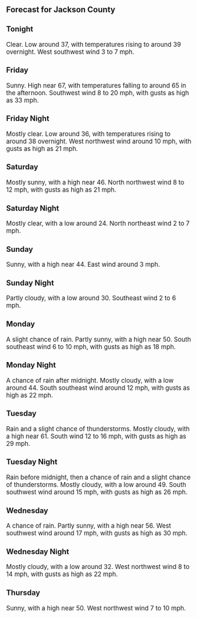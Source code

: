 <div>
   <h2>Forecast for Jackson County</h2>
   <p>
      <div style="font-size:120%">
         <h3>Tonight</h3>Clear. Low around 37, with temperatures rising to around 39 overnight. West southwest wind 3 to 7 mph.<br></div>
   </p>
   <p>
      <div style="font-size:120%">
         <h3>Friday</h3>Sunny. High near 67, with temperatures falling to around 65 in the afternoon. Southwest wind 8 to 20 mph, with gusts as high
         as 33 mph.<br></div>
   </p>
   <p>
      <div style="font-size:120%">
         <h3>Friday Night</h3>Mostly clear. Low around 36, with temperatures rising to around 38 overnight. West northwest wind around 10 mph, with gusts
         as high as 21 mph.<br></div>
   </p>
   <p>
      <div style="font-size:120%">
         <h3>Saturday</h3>Mostly sunny, with a high near 46. North northwest wind 8 to 12 mph, with gusts as high as 21 mph.<br></div>
   </p>
   <p>
      <div style="font-size:120%">
         <h3>Saturday Night</h3>Mostly clear, with a low around 24. North northeast wind 2 to 7 mph.<br></div>
   </p>
   <p>
      <div style="font-size:120%">
         <h3>Sunday</h3>Sunny, with a high near 44. East wind around 3 mph.<br></div>
   </p>
   <p>
      <div style="font-size:120%">
         <h3>Sunday Night</h3>Partly cloudy, with a low around 30. Southeast wind 2 to 6 mph.<br></div>
   </p>
   <p>
      <div style="font-size:120%">
         <h3>Monday</h3>A slight chance of rain. Partly sunny, with a high near 50. South southeast wind 6 to 10 mph, with gusts as high as 18 mph.<br></div>
   </p>
   <p>
      <div style="font-size:120%">
         <h3>Monday Night</h3>A chance of rain after midnight. Mostly cloudy, with a low around 44. South southeast wind around 12 mph, with gusts as high
         as 22 mph.<br></div>
   </p>
   <p>
      <div style="font-size:120%">
         <h3>Tuesday</h3>Rain and a slight chance of thunderstorms. Mostly cloudy, with a high near 61. South wind 12 to 16 mph, with gusts as high
         as 29 mph.<br></div>
   </p>
   <p>
      <div style="font-size:120%">
         <h3>Tuesday Night</h3>Rain before midnight, then a chance of rain and a slight chance of thunderstorms. Mostly cloudy, with a low around 49. South
         southwest wind around 15 mph, with gusts as high as 26 mph.<br></div>
   </p>
   <p>
      <div style="font-size:120%">
         <h3>Wednesday</h3>A chance of rain. Partly sunny, with a high near 56. West southwest wind around 17 mph, with gusts as high as 30 mph.<br></div>
   </p>
   <p>
      <div style="font-size:120%">
         <h3>Wednesday Night</h3>Mostly cloudy, with a low around 32. West northwest wind 8 to 14 mph, with gusts as high as 22 mph.<br></div>
   </p>
   <p>
      <div style="font-size:120%">
         <h3>Thursday</h3>Sunny, with a high near 50. West northwest wind 7 to 10 mph.<br></div>
   </p>
</div>